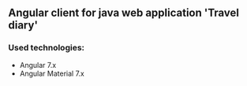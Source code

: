 ## Angular client for java web application 'Travel diary'
### Used technologies:
* Angular 7.x
* Angular Material 7.x
